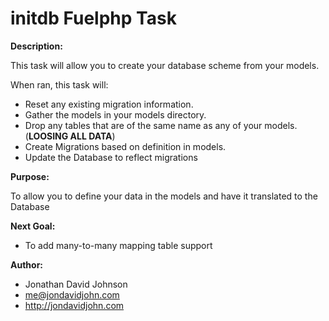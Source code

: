 initdb Fuelphp Task
===================

**Description:**

This task will allow you to create your database scheme from your models.

When ran, this task will:

 - Reset any existing migration information.
 - Gather the models in your models directory.
 - Drop any tables that are of the same name as any of your models. (**LOOSING ALL DATA**)
 - Create Migrations based on definition in models.
 - Update the Database to reflect migrations

**Purpose:**

To allow you to define your data in the models and have it translated to the Database


**Next Goal:**

 - To add many-to-many mapping table support

**Author:**

 - Jonathan David Johnson
 - me@jondavidjohn.com
 - http://jondavidjohn.com


